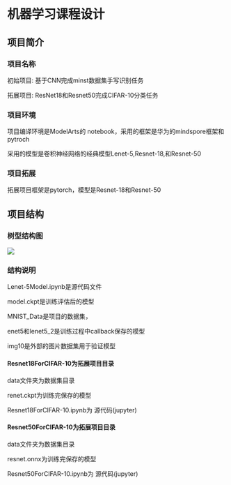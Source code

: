 # **机器学习课程设计**

## 项目简介

###  项目名称

初始项目:  基于CNN完成minst数据集手写识别任务

拓展项目:  ResNet18和Resnet50完成CIFAR-10分类任务

### 项目环境

项目编译环境是ModelArts的 notebook，采用的框架是华为的mindspore框架和pytroch

采用的模型是卷积神经网络的经典模型Lenet-5,Resnet-18,和Resnet-50

### 项目拓展
拓展项目框架是pytorch，模型是Resnet-18和Resnet-50

## 项目结构

### 树型结构图

![](C:\Users\24557\Desktop\11.png)

### 结构说明

Lenet-5Model.ipynb是源代码文件

model.ckpt是训练评估后的模型

MNIST_Data是项目的数据集，

enet5和lenet5_2是训练过程中callback保存的模型

img10是外部的图片数据集用于验证模型

#### Resnet18ForCIFAR-10为拓展项目目录

data文件夹为数据集目录

renet.ckpt为训练完保存的模型

Resnet18ForCIFAR-10.ipynb为 源代码(jupyter)

#### Resnet50ForCIFAR-10为拓展项目目录

data文件夹为数据集目录

resnet.onnx为训练完保存的模型

Resnet50ForCIFAR-10.ipynb为 源代码(jupyter)


